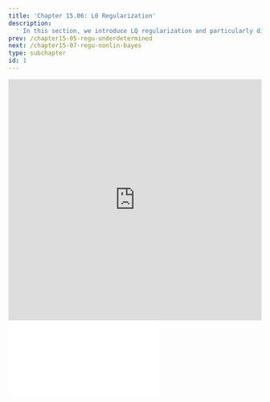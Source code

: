 ```yaml
---
title: 'Chapter 15.06: L0 Regularization'
description:
  ' In this section, we introduce LQ regularization and particularly discuss L0 regularization. '
prev: /chapter15-05-regu-underdetermined
next: /chapter15-07-regu-nonlin-bayes
type: subchapter
id: 1
---
```



<!-- Hier jetzt die neuen Links einpflegen -->


<exercise id="1" title="Video Lecture">
<iframe width="100%" height="480" src="https://www.youtube.com/embed/gw6yLFoQzdQ" frameborder="0" allow="accelerometer; autoplay; encrypted-media; gyroscope; picture-in-picture" allowfullscreen></iframe>
</exercise>

<exercise id="2" title="Slides">
<object data="pdfs/15/slides-regu-l0.pdf" type="application/pdf" style="width:100%;height:480px">
    <embed src="pdfs/15/slides-regu-l0.pdf" type="application/pdf" />
</object>
</exercise>


